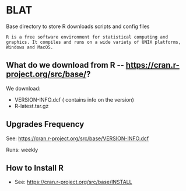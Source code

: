 # BLAT

Base directory to store R downloads scripts and config files

```
R is a free software environment for statistical computing and graphics. It compiles and runs on a wide variety of UNIX platforms, Windows and MacOS.
```

## What do we download from R -- https://cran.r-project.org/src/base/?

We download:

 * VERSION-INFO.dcf ( contains info on the version)
 * R-latest.tar.gz

## Upgrades Frequency

See: https://cran.r-project.org/src/base/VERSION-INFO.dcf

Runs: weekly

## How to Install R
  * See: https://cran.r-project.org/src/base/INSTALL
